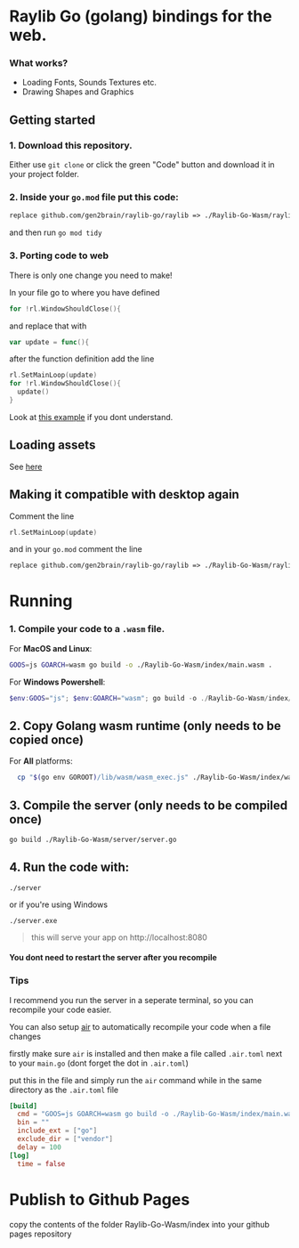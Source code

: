 # Raylib Go (golang) bindings for the web.

### What works?
- Loading Fonts, Sounds Textures etc.
- Drawing Shapes and Graphics

## Getting started


### 1. Download this repository. 
Either use `git clone` or click the green "Code" button and download it in your project folder.

### 2. Inside your `go.mod` file put this code:
```go.mod
replace github.com/gen2brain/raylib-go/raylib => ./Raylib-Go-Wasm/raylib 
```
and then run `go mod tidy`


### 3. Porting code to web
There is only one change you need to make!


In your file go to where you have defined
```go
for !rl.WindowShouldClose(){
```
and replace that with
```go
var update = func(){
```
after the function definition add the line
```go
rl.SetMainLoop(update)
for !rl.WindowShouldClose(){
  update()
}
```
Look at [this example](https://github.com/BrownNPC/Raylib-Go-Wasm/blob/master/examples/basic_window/main.go)
 if you dont understand.

## Loading assets
See [here]()

## Making it compatible with desktop again
Comment the line 
```go
rl.SetMainLoop(update)
```
and in your `go.mod` comment the line
```go.mod
replace github.com/gen2brain/raylib-go/raylib => ./Raylib-Go-Wasm/raylib
```
# Running

### 1. Compile your code to a `.wasm` file.
For **MacOS and Linux**:
```sh
GOOS=js GOARCH=wasm go build -o ./Raylib-Go-Wasm/index/main.wasm .
```
For **Windows Powershell**:
```powershell
$env:GOOS="js"; $env:GOARCH="wasm"; go build -o ./Raylib-Go-Wasm/index/main.wasm .
```

## 2. Copy Golang wasm runtime (only needs to be copied once)
For **All** platforms:
```sh
  cp "$(go env GOROOT)/lib/wasm/wasm_exec.js" ./Raylib-Go-Wasm/index/wasm_exec.js
```

## 3. Compile the server (only needs to be compiled once)
```sh
go build ./Raylib-Go-Wasm/server/server.go
```
## 4. Run the code with:
```
./server
```
or if you're using Windows
```
./server.exe
```
> this will serve your app on http://localhost:8080

#### You dont need to restart the server after you recompile

### Tips

I recommend you run the server in a seperate terminal, so you can recompile your code easier.


You can also setup [air](https://github.com/air-verse/air) to automatically recompile your code when a file changes

firstly make sure `air` is installed and then make a file called `.air.toml` next to your `main.go`
(dont forget the dot in `.air.toml`)

put this in the file and simply run the `air` command while in the same directory as the `.air.toml` file

```toml
[build]
  cmd = "GOOS=js GOARCH=wasm go build -o ./Raylib-Go-Wasm/index/main.wasm ."
  bin = ""                     
  include_ext = ["go"]
  exclude_dir = ["vendor"]
  delay = 100
[log]
  time = false
```

# Publish to Github Pages

copy the contents of the folder Raylib-Go-Wasm/index into your github pages repository
